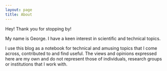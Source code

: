 ```yaml
---
layout: page
title: About
---
```


Hey!  Thank you for stopping by!

My name is George. I have a keen interest in scientific and technical topics.

I use this blog as a notebook for technical and amusing topics that I come across, contributed to and find useful. The views and opinions 
expressed here are my own and do not represent those of individuals, research groups or institutions that I work with.
